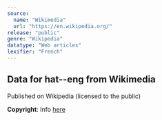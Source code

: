 ```yaml
---
source:
  name: "Wikimedia"
  url: "https://en.wikipedia.org/"
release: "public"
genre: "Wikipedia"
datatype: "Web articles"
lexifier: "French"
---
```


## Data for hat--eng from Wikimedia

Published on Wikipedia (licensed to the public)

**Copyright**: Info [here](https://en.wikipedia.org/wiki/Wikipedia:Copyrights)
